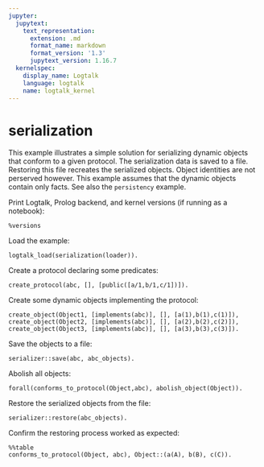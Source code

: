 ```yaml
---
jupyter:
  jupytext:
    text_representation:
      extension: .md
      format_name: markdown
      format_version: '1.3'
      jupytext_version: 1.16.7
  kernelspec:
    display_name: Logtalk
    language: logtalk
    name: logtalk_kernel
---
```


<!--
________________________________________________________________________

This file is part of Logtalk <https://logtalk.org/>  
SPDX-FileCopyrightText: 1998-2025 Paulo Moura <pmoura@logtalk.org>  
SPDX-License-Identifier: Apache-2.0

Licensed under the Apache License, Version 2.0 (the "License");
you may not use this file except in compliance with the License.
You may obtain a copy of the License at

    http://www.apache.org/licenses/LICENSE-2.0

Unless required by applicable law or agreed to in writing, software
distributed under the License is distributed on an "AS IS" BASIS,
WITHOUT WARRANTIES OR CONDITIONS OF ANY KIND, either express or implied.
See the License for the specific language governing permissions and
limitations under the License.
________________________________________________________________________
-->

# serialization

This example illustrates a simple solution for serializing dynamic objects
that conform to a given protocol. The serialization data is saved to a file.
Restoring this file recreates the serialized objects. Object identities are
not perserved however. This example assumes that the dynamic objects contain
only facts. See also the `persistency` example.

Print Logtalk, Prolog backend, and kernel versions (if running as a notebook):

```logtalk
%versions
```

Load the example:

```logtalk
logtalk_load(serialization(loader)).
```

<!--
true.
-->

Create a protocol declaring some predicates:

```logtalk
create_protocol(abc, [], [public([a/1,b/1,c/1])]).
```

<!--
true.
-->

Create some dynamic objects implementing the protocol:

```logtalk
create_object(Object1, [implements(abc)], [], [a(1),b(1),c(1)]),
create_object(Object2, [implements(abc)], [], [a(2),b(2),c(2)]),
create_object(Object3, [implements(abc)], [], [a(3),b(3),c(3)]).
```

<!--
Object1 = o1, Object2 = o2 Object3 = o3.
-->

Save the objects to a file:

```logtalk
serializer::save(abc, abc_objects).
```

<!--
true.
-->

Abolish all objects:

```logtalk
forall(conforms_to_protocol(Object,abc), abolish_object(Object)).
```

<!--
true.
-->

Restore the serialized objects from the file:

```logtalk
serializer::restore(abc_objects).
```

<!--
true.
-->

Confirm the restoring process worked as expected:

```logtalk
%%table
conforms_to_protocol(Object, abc), Object::(a(A), b(B), c(C)).
```

<!--
Object = o3, A = B, B = C, C = 1 ;
Object = o4, A = B, B = C, C = 2 ;
Object = o5, A = B, B = C, C = 3.
-->
